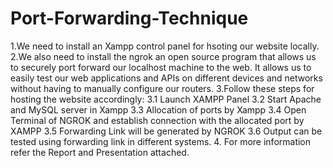 # Port-Forwarding-Technique
1.We need to install an Xampp control panel for hsoting our website locally.
2.We also need to install the ngrok an open source program that allows us to securely port forward our localhost machine to the web.
  It allows us to easily test our web applications and APIs on different devices and networks without having to manually configure our routers.
3.Follow these steps for hosting the website accordingly:
 3.1 Launch XAMPP Panel 
 3.2 Start Apache and MySQL server in Xampp
 3.3 Allocation of ports by Xampp
 3.4 Open Terminal of NGROK and establish connection with the allocated port by XAMPP 
 3.5 Forwarding Link will be generated by NGROK
 3.6 Output can be tested using forwarding link in different systems.
4. For more information refer the Report and Presentation attached.




